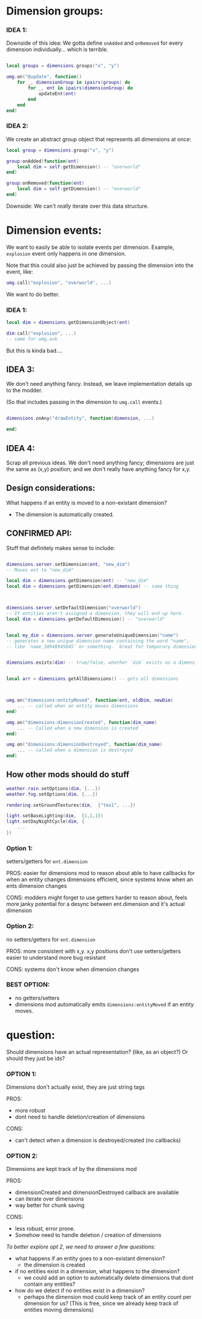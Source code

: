

# Dimension groups:


### IDEA 1:
Downside of this idea:
We gotta define `onAdded` and `onRemoved` for every dimension
individually... which is terrible.
```lua

local groups = dimensions.groups("x", "y")

umg.on("@update", function()
    for _, dimensionGroup in ipairs(groups) do
        for _, ent in ipairs(dimensionGroup) do
            updateEnt(ent)
        end
    end
end)
```


### IDEA 2:
We create an abstract group object that represents all dimensions at once:
```lua
local group = dimensions.group("x", "y")

group:onAdded(function(ent)
    local dim = self:getDimension() -- "overworld"
end)

group:onRemoved(function(ent)
    local dim = self:getDimension() -- "overworld"
end)
```
Downside: We can't *really* iterate over this data structure.





# Dimension events:
We want to easily be able to isolate events per dimension.
Example, `explosion` event only happens in one dimension.

Note that this could also just be achieved by passing the dimension
into the event, like:
```lua
umg.call("explosion", "overworld", ...)
```
We want to do better.

### IDEA 1:
```lua
local dim = dimensions.getDimensionObject(ent)

dim:call("explosion", ...)
-- same for umg.ask
```
But this is kinda bad....





## IDEA 3:
We don't need anything fancy. Instead, we leave implementation details up
to the modder.

(So that includes passing in the dimension to `umg.call` events.)
```lua

dimensions.onAny("drawEntity", function(dimension, ...)

end)

```







## IDEA 4:
Scrap all previous ideas.
We don't need anything fancy;
dimensions are just the same as (x,y) position; and we don't really
have anything fancy for x,y.


## Design considerations:
What happens if an entity is moved to a non-existant dimension?
- The dimension is automatically created.




## CONFIRMED API:
Stuff that definitely makes sense to include:
```lua

dimensions.server.setDimension(ent, "new_dim")
-- Moves ent to "new_dim"

local dim = dimensions.getDimension(ent) -- "new_dim"
local dim = dimensions.getDimension(ent.dimension) -- same thing



dimensions.server.setDefaultDimension("overworld")
-- If entities aren't assigned a dimension, they will end up here.
local dim = dimensions.getDefaultDimension() -- "overworld"


local my_dim = dimensions.server.generateUniqueDimension("name") 
-- generates a new unique dimension name containing the word "name",
-- like `name_30948945845` or something.  Great for temporary dimensions.


dimensions.exists(dim) -- true/false, whether `dim` exists as a dimension


local arr = dimensions.getAllDimensions() -- gets all dimensions



umg.on("dimensions:entityMoved", function(ent, oldDim, newDim)
    ... -- called when an entity moves dimensions
end)

umg.on("dimensions:dimensionCreated", function(dim_name)
    ... -- Called when a new dimension is created
end)

umg.on("dimensions:dimensionDestroyed", function(dim_name)
    ... -- called when a dimension is destroyed
end)

```




## How other mods should do stuff
```lua
weather.rain.setOptions(dim, {...})
weather.fog.setOptions(dim, {...})

rendering.setGroundTextures(dim,  {"tex1", ...})

light.setBaseLighting(dim,  {1,1,1})
light.setDayNightCycle(dim, {
    ...
})

```




### Option 1:
setters/getters for `ent.dimension`

PROS:
easier for dimensions mod to reason about
able to have callbacks for when an entity changes dimensions
efficient, since systems know when an ents dimension changes

CONS:
modders might forget to use getters
harder to reason about, feels more janky
potential for a desync between ent.dimension and it's actual dimension

### Option 2:
no setters/getters for `ent.dimension`

PROS:
more consistent with x,y. x,y positions don't use setters/getters
easier to understand
more bug resistant

CONS:
systems don't know when dimension changes

### BEST OPTION:

- no getters/setters
- dimensions mod automatically emits `dimensions:entityMoved`
    if an entity moves.











# question:
Should dimensions have an actual representation?
(like, as an object?)
Or should they just be ids?

### OPTION 1:
Dimensions don't actually exist, they are just string tags

PROS:
- more robust
- dont need to handle deletion/creation of dimensions

CONS:
- can't detect when a dimension is destroyed/created (no callbacks)


### OPTION 2:
Dimensions are kept track of by the dimensions mod

PROS:
- dimensionCreated and dimensionDestroyed callback are available
- can iterate over dimensions
- way better for chunk saving

CONS:
- less robust, error prone.
- Somehow need to handle deletion / creation of dimensions

*To better explore opt 2, we need to answer a few questions:*
- what happens if an entity goes to a non-existant dimension?
    - the dimension is created
- if no entities exist in a dimension, what happens to the dimension?
    - we could add an option to automatically delete dimensions that dont
        contain any entities?
- how do we detect if no entities exist in a dimension?
    - perhaps the dimension mod could keep track of an entity count per dimension for us? (This is free, since we already keep track of entities moving dimensions)





